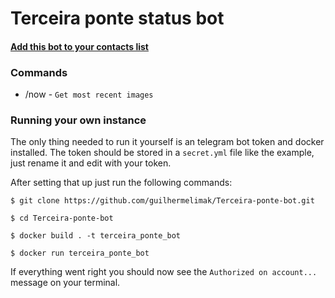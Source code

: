 # Terceira ponte status bot

#### [Add this bot to your contacts list](https://t.me/terceira_ponte_bot)

### Commands
- /now - `Get most recent images`

### Running your own instance

The only thing needed to run it yourself is an telegram bot token and docker installed. The token should be stored in a `secret.yml` file like the example, just rename it and edit with your token.

After setting that up just run the following commands:

`$ git clone https://github.com/guilhermelimak/Terceira-ponte-bot.git`

`$ cd Terceira-ponte-bot`

`$ docker build . -t terceira_ponte_bot`

`$ docker run terceira_ponte_bot`

If everything went right you should now see the `Authorized on account...` message on your terminal.
